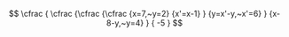 $$
\cfrac
{
	\cfrac
		{\cfrac
			{\cfrac
				{x=7,~y=2}
				{x'=x-1}
			}	
			{y=x'-y,~x'=6}
		}
		{x-8-y,~y=4}
}
{
	-5
}
$$

